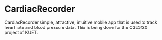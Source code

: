 # CardiacRecorder
CardiacRecorder simple, attractive, intuitive mobile app that is used to track heart rate and blood pressure data. This is being done for the CSE3120 project of KUET.
